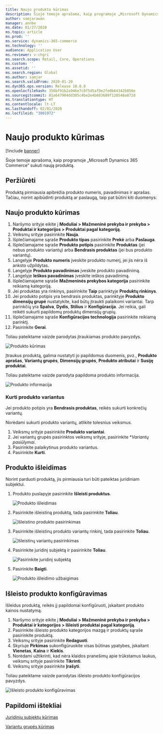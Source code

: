 ```yaml
---
title: Naujo produkto kūrimas
description: Šioje temoje aprašoma, kaip programoje „Microsoft Dynamics 365 Commerce“ sukuti naują produktą.
author: samjarawan
manager: annbe
ms.date: 01/27/2020
ms.topic: article
ms.prod: ''
ms.service: dynamics-365-commerce
ms.technology: ''
audience: Application User
ms.reviewer: v-chgri
ms.search.scope: Retail, Core, Operations
ms.custom: ''
ms.assetid: ''
ms.search.region: Global
ms.author: samjar
ms.search.validFrom: 2020-01-20
ms.dyn365.ops.version: Release 10.0.8
ms.openlocfilehash: 356bf91b2a946e7c0f5d5af9e2fe0b64342b856e
ms.sourcegitcommit: 81a647904dd305c4be2e4b683689f128548a872d
ms.translationtype: HT
ms.contentlocale: lt-LT
ms.lasthandoff: 02/01/2020
ms.locfileid: "3001972"
---
```

# <a name="create-a-new-product"></a>Naujo produkto kūrimas


[!include [banner](includes/banner.md)]

Šioje temoje aprašoma, kaip programoje „Microsoft Dynamics 365 Commerce“ sukuti naują produktą.

## <a name="overview"></a>Peržiūrėti

Produktą pirmiausia apibrėžia produkto numeris, pavadinimas ir aprašas. Tačiau, norint apibūdinti produktą ar paslaugą, taip pat būtini kiti duomenys:

## <a name="create-a-new-product"></a>Naujo produkto kūrimas

1. Naršymo srityje eikite į **Moduliai \> Mažmeninė prekyba ir prekyba \> Produktai ir kategorijos \> Produktai pagal kategoriją**.
1. Veiksmų srityje pasirinkite **Nauja**.
1. Išplečiamajame sąraše **Produkto tipas** pasirinkite **Prekė** arba **Paslauga**.
1. Išplečiamajame sąraše **Produkto potipis** pasirinkite **Produktas** (jei nebus produkto variantų) arba **Bendrasis produktas** (jei bus produkto variantų).
1. Langelyje **Produkto numeris** įveskite produkto numerį, jei jis nėra iš anksto užpildytas.
1. Langelyje **Produkto pavadinimas** įveskite produkto pavadinimą.
1. Langelyje **Ieškos pavadinimas** įveskite ieškos pavadinimą.
1. Išplečiamajame sąraše **Mažmeninės prekybos kategorija** pasirinkite reikiamą kategoriją.
1. Jei produktas yra rinkinys, pasirinkite **Taip** parinktyje **Produktų rinkinys**.
1. Jei produkto potipis yra bendrasis produktas, parinktyje **Produkto dimensijų grupė** nustatykite, kad būtų įtraukti palaikomi variantai. Tarp parinkčių yra **Spalva**, **Dydis**, **Stilius** ir **Konfigūracija**. Jei reikia, gali reikėti sukurti papildomų produktų dimensijų grupių.
1. Išplečiamajame sąraše **Konfigūracijos technologija** pasirinkite reikiamą parinktį.
1. Pasirinkite **Gerai**.

Toliau pateiktame vaizde parodytas įtraukiamas produkto pavyzdys.

![Produkto kūrimas](media/create-new-product.png)

Įtraukus produktą, galima nustatyti jo papildomus duomenis, pvz., **Produkto aprašas**, **Variantų grupės**, **Dimensijų grupės**, **Produkto atributai** ir **Susiję produktai**.

Toliau pateiktame vaizde parodyta papildoma produkto informacija.

![Produkto informacija](media/create-new-product-2.png)

### <a name="create-product-variants"></a>Kurti produkto variantus

Jei produkto potipis yra **Bendrasis produktas**, reikės sukurti konkrečių variantų. 

Norėdami sukurti produkto variantų, atlikite tolesnius veiksmus.

1. Veiksmų srityje pasirinkite **Produkto variantai**.
1. Jei variantų grupės pasirinktos veiksmų srityje, pasirinkite **Variantų pasiūlymai*.
1. Pasirinkite palaikytinus produkto variantus.
1. Pasirinkite **Kurti**.

## <a name="release-a-product"></a>Produkto išleidimas

Norint parduoti produktą, jis pirmiausia turi būti pateiktas juridiniam subjektui.

1. Produkto puslapyje pasirinkite **Išleisti produktus**.

    ![Produkto išleidimas](media/create-new-product-3.png)

1. Pasirinkite išleistiną produktą, tada pasirinkite **Toliau**.

    ![Išleistino produkto pasirinkimas](media/create-new-product-4.png)

1. Pasirinkite išleistinų produkto variantų rinkinį, tada pasirinkite **Toliau**.

    ![Išleistinų variantų pasirinkimas](media/create-new-product-5.png)

1. Pasirinkite juridinį subjektą ir pasirinkite **Toliau**.

    ![Pasirinkite juridinį subjektą](media/create-new-product-6.png)

1. Pasirinkite **Baigti**.

    ![Produkto išleidimo užbaigimas](media/create-new-product-7.png)

## <a name="configure-a-released-product"></a>Išleisto produkto konfigūravimas

Išleidus produktą, reikės jį papildomai konfigūruoti, įskaitant produkto kainos nustatymą.

1. Naršymo srityje eikite į **Moduliai \> Mažmeninė prekyba ir prekyba \> Produktai ir kategorijos \> Išleisti produktai pagal kategoriją**.
1. Pasirinkite išleisto produkto kategorijos mazgą ir produktų sąraše pasirinkite produktą.
1. Veiksmų srityje pasirinkite **Redaguoti**.
1. Skyriuje **Pirkimas** sukonfigūruokite visas būtinas ypatybes, įskaitant **Vienetas**, **Kaina** ir **Kiekis**.
1. Norėdami užtikrinti, kad nėra klaidos pranešimų apie trūkstamus laukus, veiksmų srityje pasirinkite **Tikrinti**.
1. Veiksmų srityje pasirinkite **Įrašyti**.

Toliau pateiktame vaizde parodytas išleisto produkto konfigūracijos pavyzdys.

![Išleisto produkto konfigūravimas](media/create-new-product-8.png)

## <a name="additional-resources"></a>Papildomi ištekliai

[Juridinių subjektų kūrimas](channels-legal-entities.md)

[Variantų grupės kūrimas](create-variant-group.md) 
